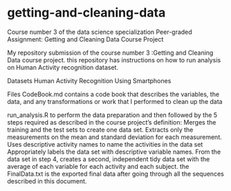 # getting-and-cleaning-data
Course number 3 of the data science specialization
Peer-graded Assignment: Getting and Cleaning Data Course Project

My repository submission of the course number 3 :Getting and Cleaning Data course project. this repository has  instructions on how to run analysis on Human Activity recognition dataset.

Datasets
Human Activity Recognition Using Smartphones

Files
CodeBook.md contains a code book that describes the variables, the data, and any transformations or work that I performed to clean up the data

run_analysis.R to perform the data preparation and then followed by the 5 steps required as described in the course project’s definition:
Merges the training and the test sets to create one data set.
Extracts only the measurements on the mean and standard deviation for each measurement.
Uses descriptive activity names to name the activities in the data set
Appropriately labels the data set with descriptive variable names.
From the data set in step 4, creates a second, independent tidy data set with the average of each variable for each activity and each subject.
the FinalData.txt is the exported final data after going through all the sequences described in this document.
